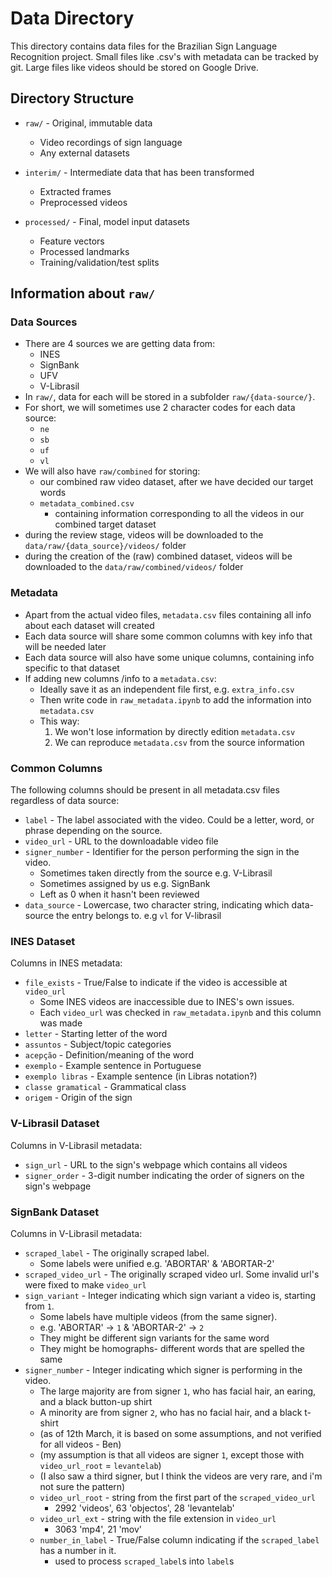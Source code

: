 # Data Directory

This directory contains data files for the Brazilian Sign Language Recognition project. Small files like .csv's with metadata can be tracked by git. Large files like videos should be stored on Google Drive.

## Directory Structure

- `raw/` - Original, immutable data
  - Video recordings of sign language
  - Any external datasets
  
- `interim/` - Intermediate data that has been transformed
  - Extracted frames
  - Preprocessed videos
  
- `processed/` - Final, model input datasets
  - Feature vectors
  - Processed landmarks
  - Training/validation/test splits

## Information about `raw/`

### Data Sources

- There are 4 sources we are getting data from:
  - INES
  - SignBank
  - UFV
  - V-Librasil
- In `raw/`, data for each will be stored in a subfolder `raw/{data-source/}`.
- For short, we will sometimes use 2 character codes for each data source:
  - `ne`
  - `sb`
  - `uf`
  - `vl`
- We will also have `raw/combined` for storing:
  - our combined raw video dataset, after we have decided our target words
  - `metadata_combined.csv`
    - containing information corresponding to all the videos in our combined target dataset
- during the review stage, videos will be downloaded to the `data/raw/{data_source}/videos/` folder
- during the creation of the (raw) combined dataset, videos will be downloaded to the `data/raw/combined/videos/` folder


### Metadata

- Apart from the actual video files, `metadata.csv` files containing all info about each dataset will created
- Each data source will share some common columns with key info that will be needed later
- Each data source will also have some unique columns, containing info specific to that dataset
- If adding new columns /info to a `metadata.csv`:
  - Ideally save it as an independent file first, e.g. `extra_info.csv`
  - Then write code in `raw_metadata.ipynb` to add the information into `metadata.csv`
  - This way:
     1. We won't lose information by directly edition `metadata.csv`
     2. We can reproduce `metadata.csv` from the source information

### Common Columns
The following columns should be present in all metadata.csv files regardless of data source:

- `label` - The label associated with the video. Could be a letter, word, or phrase depending on the source.
- `video_url` - URL to the downloadable video file
- `signer_number` - Identifier for the person performing the sign in the video.
  - Sometimes taken directly from the source e.g. V-Librasil
  - Sometimes assigned by us e.g. SignBank
  - Left as 0 when it hasn't been reviewed
- `data_source` - Lowercase, two character string, indicating which data-source the entry belongs to. e.g `vl` for V-librasil

### INES Dataset
Columns in INES metadata:
- `file_exists` - True/False to indicate if the video is accessible at `video_url`
  - Some INES videos are inaccessible due to INES's own issues.
  - Each `video_url` was checked in `raw_metadata.ipynb` and this column was made
- `letter` - Starting letter of the word
- `assuntos` - Subject/topic categories
- `acepção` - Definition/meaning of the word
- `exemplo` - Example sentence in Portuguese
- `exemplo libras` - Example sentence (in Libras notation?)
- `classe gramatical` - Grammatical class
- `origem` - Origin of the sign

### V-Librasil Dataset
Columns in V-Librasil metadata:
- `sign_url` - URL to the sign's webpage which contains all videos
- `signer_order` - 3-digit number indicating the order of signers on the sign's webpage

### SignBank Dataset
Columns in V-Librasil metadata:
- `scraped_label` - The originally scraped label. 
  - Some labels were unified e.g. 'ABORTAR' & 'ABORTAR-2' 
- `scraped_video_url` - The originally scraped video url. Some invalid url's were fixed to make `video_url`
- `sign_variant` - Integer indicating which sign variant a video is, starting from `1`.
  - Some labels have multiple videos (from the same signer).
  - e.g. 'ABORTAR' -> `1` & 'ABORTAR-2' -> `2`
  - They might be different sign variants for the same word
  - They might be homographs- different words that are spelled the same
- `signer_number` - Integer indicating which signer is performing in the video.
  - The large majority are from signer `1`, who has facial hair, an earing, and a black button-up shirt
  - A minority are from signer `2`, who has no facial hair, and a black t-shirt
  - (as of 12th March, it is based on some assumptions, and not verified for all videos - Ben)
  - (my assumption is that all videos are signer `1`, except those with `video_url_root` = `levantelab`)
  - (I also saw a third signer, but I think the videos are very rare, and i'm not sure the pattern)
  - `video_url_root` - string from the first part of the `scraped_video_url`
    - 2992 'videos', 63 'objectos', 28 'levantelab'
  - `video_url_ext` - string with the file extension in `video_url`
    - 3063 'mp4', 21 'mov'
  - `number_in_label` - True/False column indicating if the `scraped_label` has a number in it.
    - used to process `scraped_label`s into `label`s